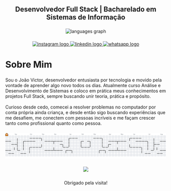 <h2 align="center">Desenvolvedor Full Stack | Bacharelado em Sistemas de Informação</h2>

###

<div align="center">
  <img src="https://github-readme-stats.vercel.app/api/top-langs?username=Cordeiroz&locale=en&hide_title=false&layout=compact&card_width=320&langs_count=5&theme=dracula&hide_border=false" height="150" alt="languages graph"  />
</div>

###

<div align="center">
  <a href="https://www.instagram.com/jcordeiroc/" target="_blank">
    <img src="https://img.shields.io/static/v1?message=Instagram&logo=instagram&label=&color=E4405F&logoColor=white&labelColor=&style=for-the-badge" height="35" alt="instagram logo"  />
  </a>
  <a href="https://www.linkedin.com/in/jvcordeiroz/" target="_blank">
    <img src="https://img.shields.io/static/v1?message=LinkedIn&logo=linkedin&label=&color=0077B5&logoColor=white&labelColor=&style=for-the-badge" height="35" alt="linkedin logo"  />
  </a>
  <a href="http://wa.me/5521964018872" target="_blank">
    <img src="https://img.shields.io/static/v1?message=Whatsapp&logo=whatsapp&label=&color=25D366&logoColor=white&labelColor=&style=for-the-badge" height="35" alt="whatsapp logo"  />
  </a>
</div>

###

<h1 align="left">Sobre Mim</h1>

###

<p align="left">Sou o João Victor, desenvolvedor entusiasta por tecnologia e movido pela vontade de aprender algo novo todos os dias. Atualmente curso Análise e Desenvolvimento de Sistemas e coloco em prática meus conhecimentos em projetos Full Stack, sempre buscando unir teoria, prática e propósito.<br><br>Curioso desde cedo, comecei a resolver problemas no computador por conta própria ainda criança, e desde então sigo buscando experiências que me desafiem, me conectem com pessoas incríveis e me façam crescer tanto como profissional quanto como pessoa.</p>

###

<picture>
  <source media="(prefers-color-scheme: dark)" srcset="https://raw.githubusercontent.com/Cordeiroz/Cordeiroz/output/pacman-contribution-graph-dark.svg">
  <source media="(prefers-color-scheme: light)" srcset="https://raw.githubusercontent.com/Cordeiroz/Cordeiroz/output/pacman-contribution-graph.svg">
  <img alt="pacman contribution graph" src="https://raw.githubusercontent.com/Cordeiroz/Cordeiroz/output/pacman-contribution-graph.svg">
</picture>

###

<div align="center">
  <img height="200" src="https://sdmntprsouthcentralus.oaiusercontent.com/files/00000000-77a0-51f7-a211-f907337b6638/raw?se=2025-04-08T14%3A45%3A42Z&sp=r&sv=2024-08-04&sr=b&scid=6d556f75-37e0-584d-b393-6cf351f469e9&skoid=365eb242-95ba-4335-a618-2c9f8f766a86&sktid=a48cca56-e6da-484e-a814-9c849652bcb3&skt=2025-04-08T12%3A11%3A38Z&ske=2025-04-09T12%3A11%3A38Z&sks=b&skv=2024-08-04&sig=qku%2BoB9NSqSTIIgDl52BggL5JCZ6%2B5vWOYXhzpEHhnk%3D"  />
</div>

###

<p align="center">Obrigado pela visita!</p>

###
